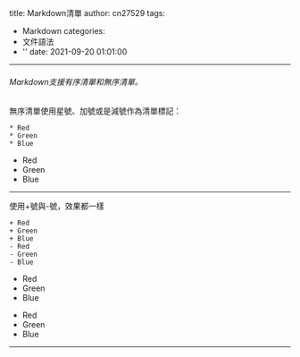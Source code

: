title: Markdown清單
author: cn27529
tags:
  - Markdown
categories:
  - 文件語法
  - ''
date: 2021-09-20 01:01:00
---
###### Markdown支援有序清單和無序清單。

無序清單使用星號、加號或是減號作為清單標記：

```
* Red
* Green
* Blue
```

* Red
* Green
* Blue
---

使用+號與-號，效果都一樣
```
+ Red
+ Green
+ Blue
- Red
- Green
- Blue
```
+ Red
+ Green
+ Blue
- Red
- Green
- Blue
---